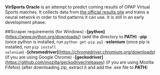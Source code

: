 **VirSports Oracle** is an attempt to predict coming results of OPAP Virtual Sports matches. It collects data from [the official results site](https://virtualsports.opap.gr/virtual-results) and trains a neural network in order to find patterns it can use. It is still in an early development phase.

##Scraper requirements (for Windows)
-**[python]**(https://www.python.org/downloads/) (add the directory to **PATH**)
-**pip** (once python is installed, run <code>python get-pip.py</code>)
-**selenium** (once pip is installed, run <code>pip install selenium</code>)
-**[chromedriver]**(https://chromedriver.chromium.org/downloads) (if you are using Google Chrome)
-**[geckodriver]**(https://github.com/mozilla/geckodriver/releases) (if you are using Mozilla Fifefox) (after downloading zip, extract it and add the .exe file to **PATH**)
